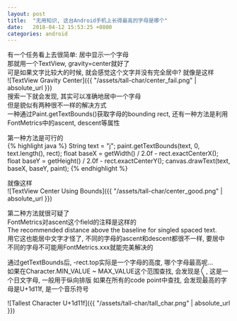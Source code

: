 ```yaml
---
layout: post
title:  "无用知识, 这台Android手机上长得最高的字母是哪个"
date:   2018-04-12 15:53:25 +0800
categories: android
---
```


有一个任务看上去很简单: 居中显示一个字母  
那就用一个TextView, gravity=center就好了  
可是如果文字比较大的时候, 就会感觉这个文字并没有完全居中? 就像是这样  
![TextView Gravity Center]({{ "/assets/tall-char/center_fail.png" | absolute_url }})  
搜索一下就会发现, 其实可以准确地居中一个字母  
但是貌似有两种很不一样的解决方式  
一种通过Paint.getTextBounds()获取字母的bounding rect, 还有一种方法是利用FontMetrics中的ascent, descent等属性  

第一种方法是可行的  
{% highlight java %}
String text = "j";
paint.getTextBounds(text, 0, text.length(), rect);
float baseX = getWidth() / 2.0f - rect.exactCenterX();
float baseY = getHeight() / 2.0f - rect.exactCenterY();
canvas.drawText(text, baseX, baseY, paint);
{% endhighlight %}

就像这样  
![TextView Center Using Bounds]({{ "/assets/tall-char/center_good.png" | absolute_url }})

第二种方法就很可疑了  
FontMetrics对ascent这个field的注释是这样的  
The recommended distance above the baseline for singled spaced text.  
用它这也能居中文字才怪了, 不同的字母的ascent和descent都很不一样, 要居中不同的字母不可能用FontMetrics.xxx就能完美解决的

通过getTextBounds后, -rect.top实际是一个字母的高度, 哪个字母最高呢...  
如果在Character.MIN_VALUE ~ MAX_VALUE这个范围查找, 会发现是〱, 这是一个日文字母, 一般用于纵向排版
如果在所有的code point中查找, 会发现最高的字母是U+1d11f, 是一个音乐符号

![Tallest Character U+1d11f]({{ "/assets/tall-char/tall_char.png" | absolute_url }})
